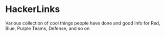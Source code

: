 # HackerLinks
Various collection of cool things people have done and good info for Red, Blue, Purple Teams, Defense, and so on
